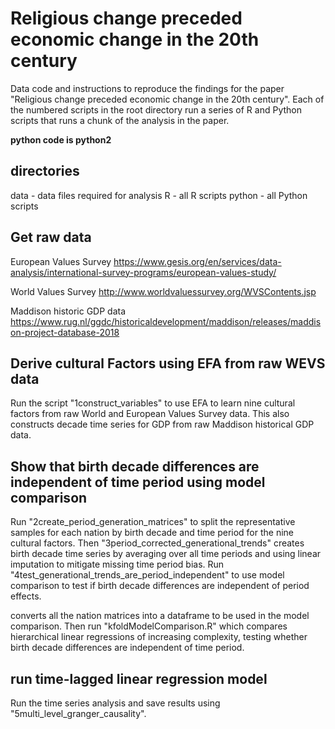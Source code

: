 # Religious change preceded economic change in the 20th century
Data code and instructions to reproduce the findings for the paper "Religious change preceded economic change in the 20th century". Each of the numbered scripts in the root directory run a series of R and Python scripts that runs a chunk of the analysis in the paper.

**python code is python2**

## directories
data - data files required for analysis
R - all R scripts
python - all Python scripts

## Get raw data
European Values Survey https://www.gesis.org/en/services/data-analysis/international-survey-programs/european-values-study/

World Values Survey http://www.worldvaluessurvey.org/WVSContents.jsp

Maddison historic GDP data  https://www.rug.nl/ggdc/historicaldevelopment/maddison/releases/maddison-project-database-2018

## Derive cultural Factors using EFA from raw WEVS data 

Run the script "1construct_variables" to use EFA to learn nine cultural factors from raw World and European Values Survey data. This also constructs decade time series for GDP from raw Maddison historical GDP data. 

## Show that birth decade differences are independent of time period using model comparison

Run "2create_period_generation_matrices" to split the representative samples for each nation by birth decade and time period for the nine cultural factors. Then "3period_corrected_generational_trends" creates birth decade time series by averaging over all time periods and using linear imputation to mitigate missing time period bias. Run "4test_generational_trends_are_period_independent" to use model comparison to test if birth decade differences are independent of period effects.

converts all the nation matrices into a dataframe to be used in the model comparison. Then run "kfoldModelComparison.R" which compares hierarchical linear regressions of increasing complexity, testing whether birth decade differences are independent of time period.

## run time-lagged linear regression model

Run the time series analysis and save results using "5multi_level_granger_causality".

